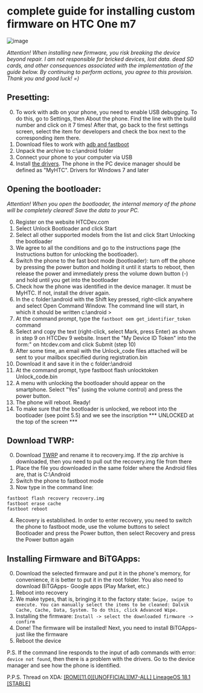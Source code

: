 # complete guide for installing custom firmware on HTC One m7

![image](https://user-images.githubusercontent.com/123565843/227847022-bb9b7a35-4f98-4c7c-a05f-b44d5fd23769.png)


*Attention!*
*When installing new firmware, you risk breaking the device beyond repair.*
*I am not responsible for bricked devices, lost data. dead SD cards, and other consequences associated with the implementation of the guide below.*
*By continuing to perform actions, you agree to this provision. Thank you and good luck! =)*



## Presetting:

0. To work with adb on your phone, you need to enable USB debugging. To do this, go to Settings, then About the phone. Find the line with the build number and click on it 7 times! After that, go back to the first settings screen, select the item for developers and check the box next to the corresponding item there.
1. Download files to work with  [adb and fastboot](https://developer.android.com/studio/releases/platform-tools#revisions)
2. Unpack the archive to c:\android folder
3. Connect your phone to your computer via USB
4. Install [the drivers](https://github.com/TomNotArtem/Android_11_on_HTC_One_M7/raw/main/HTC_drivers_Win7_x64.zip). The phone in the PC device manager should be defined as "MyHTC". Drivers for Windows 7 and later

## Opening the bootloader:
*Attention! When you open the bootloader, the internal memory of the phone will be completely cleared! Save the data to your PC.*

0. Register on the website HTCDev.com
1. Select Unlock Bootloader and click Start
2. Select all other supported models from the list and click Start Unlocking the bootloader
3. We agree to all the conditions and go to the instructions page (the Instructions button for unlocking the bootloader).
4. Switch the phone to the fast boot mode (bootloader): turn off the phone by pressing the power button and holding it until it starts to reboot, then release the power and immediately press the volume down button (-) and hold until you get into the bootloader
5. Check how the phone was identified in the device manager. It must be MyHTC. If not, install the driver again.
6. In the c folder:\android with the Shift key pressed, right-click anywhere and select Open Command Window. The command line will start, in which it should be written c:\android >
7. At the command prompt, type the ```fastboot oem get_identifier_token``` command
8. Select and copy the text (right-click, select Mark, press Enter) as shown in step 9 on HTCDev
9 website. Insert the "My Device ID Token" into the form:" on htcdev.com and click Submit (step 10)
10. After some time, an email with the Unlock_code files attached will be sent to your mailbox specified during registration.bin
11. Download it and save it in the c folder:\android
12. At the command prompt, type fastboot flash unlocktoken Unlock_code.bin
13. A menu with unlocking the bootloader should appear on the smartphone. Select "Yes" (using the volume control) and press the power button.
14. The phone will reboot. Ready!
15. To make sure that the bootloader is unlocked, we reboot into the bootloader (see point 5.5) and we see the inscription *** UNLOCKED at the top of the screen ***

## Download TWRP:

0. Download [TWRP](https://dl.twrp.me/m7univ/) and rename it to recovery.img. If the zip archive is downloaded, then you need to pull out the recovery.img file from there
1. Place the file you downloaded in the same folder where the Android files are, that is C:\Android
2. Switch the phone to fastboot mode
3. Now type in the command line:
```
fastboot flash recovery recovery.img
fastboot erase cache
fastboot reboot
```
4. Recovery is established. In order to enter recovery, you need to switch the phone to fastboot mode, use the volume buttons to select Bootloader and press the Power button, then select Recovery and press the Power button again

## Installing Firmware and BiTGApps:

0. Download the selected firmware and put it in the phone's memory, for convenience, it is better to put it in the root folder. You also need to download BiTGApps- Google apps (Play Market, etc.)
1. Reboot into recovery
2. We make types, that is, bringing it to the factory state:
```Swipe, swipe to execute. You can manually select the items to be cleaned: Dalvik Cache, Cache, Data, System. To do this, click Advanced Wipe.```
3. Installing the firmware:
```Install -> select the downloaded firmware -> confirm```
4. Done! The firmware will be installed! Next, you need to install BiTGApps- just like the firmware
5. Reboot the device


P.S. If the command line responds to the input of adb commands with error: ```device not found```, then there is a problem with the drivers. Go to the device manager and see how the phone is identified.

P.P.S. Thread on XDA: [[ROM][11.0][UNOFFICIAL][M7-ALL] LineageOS 18.1 [STABLE]](https://forum.xda-developers.com/t/rom-11-0-unofficial-m7-all-lineageos-18-1-stable.4454219/)
